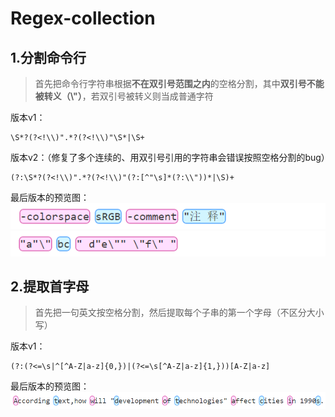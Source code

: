 # Regex-collection
## 1.分割命令行
> 首先把命令行字符串根据**不在双引号范围之内**的空格分割，其中**双引号不能被转义（\\"）**，若双引号被转义则当成普通字符

版本v1：
```
\S*?(?<!\\)".*?(?<!\\)"\S*|\S+
```
版本v2：（修复了多个连续的、用双引号引用的字符串会错误按照空格分割的bug）
```
(?:\S*?(?<!\\)".*?(?<!\\)"(?:[^"\s]*(?:\\"))*|\S)+
```
最后版本的预览图：
![](./resources/01.png)
![](./resources/02.png)

## 2.提取首字母
> 首先把一句英文按空格分割，然后提取每个子串的第一个字母（不区分大小写）

版本v1：
```
(?:(?<=\s|^[^A-Z|a-z]{0,})|(?<=\s[^A-Z|a-z]{1,}))[A-Z|a-z]
```
最后版本的预览图：
![](./resources/03.png)
